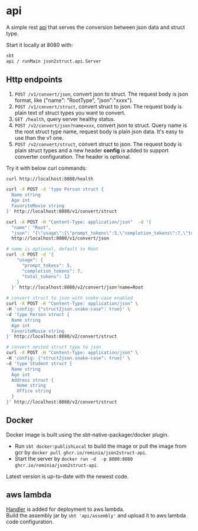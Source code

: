 # api

A simple rest [api](src/main/scala/json2struct/api/Server.scala) that serves the conversion between json data and struct type.

Start it locally at 8080 with:
```bash
sbt
api / runMain json2struct.api.Server
```

## Http endpoints

1. `POST /v1/convert/json`, convert json to struct. The request body is json format,
 like {"name": "RootType", "json":"xxxx"}.
2. `POST /v1/convert/struct`, convert struct to json. The request body is plain text of struct types you want to convert.
3. `GET /health`, query server healthy status.
4. `POST /v2/convert/json?name=xxx`, convert json to struct. Query name is the root struct type name,
request body is plain json data. It's easy to use than the v1 one.
5. `POST /v2/convert/struct`, convert struct to json. The request body is plain struct types and a new header **config**
is added to support converter configuration. The header is optional.

Try it with below curl commands:

```bash
curl http://localhost:8080/health

curl -X POST -d 'type Person struct {
  Name string
  Age int
  FavoriteMovie string
}' http://localhost:8080/v1/convert/struct

curl -X POST -H "Content-Type: application/json"  -d '{
  "name": "Root",
  "json": "{\"usage\":{\"prompt_tokens\":5,\"completion_tokens\":7,\"total_tokens\":12}}"}' \
  http://localhost:8080/v1/convert/json

# name is optional, default to Root
curl -X POST -d '{
    "usage": {
      "prompt_tokens": 5,
      "completion_tokens": 7,
      "total_tokens": 12
    }
  }' http://localhost:8080/v2/convert/json?name=Root

# convert struct to json with snake-case enabled
curl -X POST -H "Content-Type: application/json" \
-H 'config: {"struct2json.snake-case": true}' \
-d 'type Person struct {
  Name string
  Age int
  FavoriteMovie string
}' http://localhost:8080/v2/convert/struct

# convert nested struct type to json
curl -X POST -H "Content-Type: application/json" \
-H 'config: {"struct2json.snake-case": true}' \
-d 'type Student struct {
  Name string
  Age int
  Address struct {
    Home string
    Office string
  }
}' http://localhost:8080/v2/convert/struct
```

## Docker
Docker image is built using the sbt-native-packager/docker plugin.
* Run `sbt docker:publishLocal` to build the image or pull the image from gcr by `docker pull ghcr.io/reminia/json2struct-api`.
* Start the server by `docker run -d  -p 8080:8080 ghcr.io/reminia/json2struct-api`.

Latest version is up-to-date with the newest code.

## aws lambda
[Handler](src/main/scala/LambdaHandler.scala) is added for deployment to aws lambda.<br/>
Build the assembly jar by `sbt 'api/assembly'` and upload it to aws lambda code configuration.
